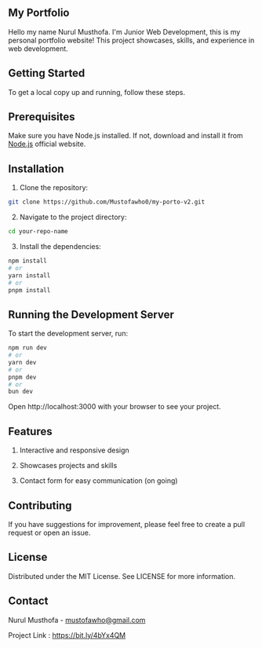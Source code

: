 ## My Portfolio

Hello my name Nurul Musthofa. I'm Junior Web Development, this is my personal portfolio website! This project showcases, skills, and experience in web development.

## Getting Started

To get a local copy up and running, follow these steps.

## Prerequisites

Make sure you have Node.js installed. If not, download and install it from [Node.js](https://nodejs.org/id) official website.

## Installation

1. Clone the repository:

```bash
git clone https://github.com/Mustofawho0/my-porto-v2.git
```

2. Navigate to the project directory:

```bash
cd your-repo-name
```

3. Install the dependencies:

```bash
npm install
# or
yarn install
# or
pnpm install
```

## Running the Development Server

To start the development server, run:

```bash
npm run dev
# or
yarn dev
# or
pnpm dev
# or
bun dev
```

Open http://localhost:3000 with your browser to see your project.

## Features

1. Interactive and responsive design

2. Showcases projects and skills

3. Contact form for easy communication (on going)

## Contributing

If you have suggestions for improvement, please feel free to create a pull request or open an issue.

## License

Distributed under the MIT License. See LICENSE for more information.

## Contact

Nurul Musthofa - mustofawho@gmail.com

Project Link : https://bit.ly/4bYx4QM
